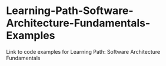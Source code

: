 # Learning-Path-Software-Architecture-Fundamentals-Examples
Link to code examples for Learning Path: Software Architecture Fundamentals
